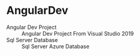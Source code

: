 # AngularDev

<dl>
  <dt>Angular Dev Project</dt>
  <dd>Angular Dev Project From Visual Studio 2019</dd>

  <dt>Sql Server Database</dt>
  <dd>Sql Server Azure Database</dd>
</dl>